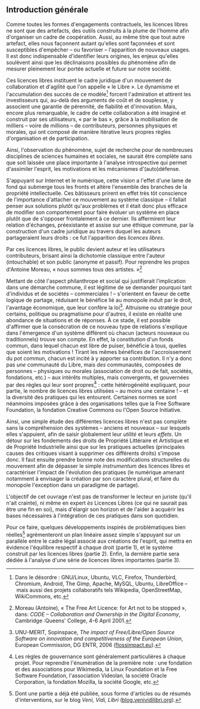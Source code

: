 ## Introduction générale                    

Comme toutes les formes d'engagements contractuels, les licences libres ne sont que des artefacts, des outils construits à la plume de l'homme afin d'organiser un cadre de coopération. Aussi, au même titre que tout autre artefact, elles nous façonnent autant qu'elles sont façonnées et sont susceptibles d'empêcher &ndash;&nbsp;ou favoriser&nbsp;&ndash; l'apparition de nouveaux usages. Il est donc indispensable d'identifier leurs origines, les enjeux qu'elles soulèvent ainsi que les déclinaisons possibles du phénomène afin de mesurer pleinement leur portée actuelle et future sur notre société. 

Ces licences libres instituent le cadre juridique d'un mouvement de collaboration et d'agilité que l'on appelle «&nbsp;le Libre&nbsp;». Le dynamisme et l'accumulation des succès de ce modèle[^intro1] forcent l'admiration et attirent les investisseurs qui, au-delà des arguments de coût et de souplesse, y associent une garantie de pérennité, de fiabilité et d'innovation. Mais, encore plus remarquable, le cadre de cette collaboration a été imaginé et construit par ses utilisateurs, «&nbsp;par le bas&nbsp;», grâce à la mobilisation de milliers &ndash;&nbsp;voire de millions&nbsp;&ndash; de contributeurs, personnes physiques et morales, qui ont composé de manière itérative leurs propres règles d'organisation et de participation.

Ainsi, l'observation du phénomène, sujet de recherche pour de nombreuses disciplines de sciences humaines et sociales, ne saurait être complète sans que soit laissée une place importante à l'analyse introspective qui permet d'assimiler l'esprit, les motivations et les mécanismes d'(auto)défense.

S'appuyant sur Internet et le numérique, cette vision a l'effet d'une lame de fond qui submerge tous les fronts et altère l'ensemble des branches de la propriété intellectuelle. Ces bâtisseurs prirent en effet très tôt conscience de l'importance d'attacher ce mouvement au système classique &ndash;&nbsp;il fallait penser aux solutions plutôt qu'aux problèmes et il était donc plus efficace de modifier son comportement pour faire évoluer un système en place plutôt que de s'opposer frontalement à ce dernier. Ils affermirent leur relation d'échanges, préexistante et assise sur une éthique commune, par la construction d'un cadre juridique au travers duquel les auteurs partageraient leurs droits&nbsp;: ce fut l'apparition des _licences libres_.

Par ces licences libres, le public devient auteur et les utilisateurs contributeurs, brisant ainsi la dichotomie classique entre l'auteur (intouchable) et son public (anonyme et passif). Pour reprendre les propos d'Antoine Moreau, «&nbsp;nous sommes tous des artistes.&nbsp;»[^intro2]

Mettant de côté l'aspect philanthrope et social qui justifierait l'implication dans une démarche commune, il est légitime de se demander pourquoi tant d'individus et de sociétés &ndash;&nbsp;commerciales&nbsp;!&nbsp;&ndash; s'orientent en faveur de cette logique de partage, réduisant le bénéfice lié au monopole induit par le droit, l'avantage économique, que leur confère la loi[^intro3]. Altruisme ou stratégie pour certains, politique ou pragmatisme pour d'autres, il existe en réalité une abondance de situations et de réponses. À ce stade, il est possible d'affirmer que la consécration de ce nouveau type de relations s'explique dans l'émergence d'un système différent où chacun (acteurs nouveaux ou traditionnels) trouve son compte. En effet, la constitution d'un fonds commun, dans lequel chacun est libre de puiser, bénéficie à tous, quelles que soient les motivations&nbsp;! Tirant les mêmes bénéfices de l'accroissement du pot commun, chacun est incité à y apporter sa contribution. Il n'y a donc pas _une_ communauté du Libre, mais _des_ communautés, composées de personnes &ndash;&nbsp;physiques ou morales (association de droit ou de fait, sociétés, fondations, etc.)&nbsp;&ndash; aux intérêts multiples, mais convergents, et gouvernées par des règles qui leur sont propres[^intro4]&nbsp;: cette hétérogénéité expliquant, pour partie, le nombre de licences libres utilisées &ndash;&nbsp;au moins une centaine&nbsp;!&nbsp;&ndash; et la diversité des pratiques qui les entourent. Certaines normes se sont néanmoins imposées grâce à des organisations telles que la Free Software Foundation, la fondation Creative Commons ou l'Open Source Initiative.

Ainsi, une simple étude des différentes licences libres n'est pas complète sans la compréhension des systèmes &ndash;&nbsp;anciens et nouveaux&nbsp;&ndash; sur lesquels elles s'appuient, afin de saisir globalement leur _utilité_ et leurs  _effets_. Un détour sur les fondements des droits de Propriété Littéraire et Artistique et de Propriété Industrielle ainsi que sur les pratiques actuelles (principales causes des critiques visant à supprimer ces différents droits) s'impose donc. Il faut ensuite prendre bonne note des modifications structurelles du mouvement afin de dépasser le simple _instrumentum_ des licences libres et caractériser l'impact de l'évolution des pratiques (le numérique amenant notamment à envisager la création par son caractère plural, et faire du monopole l'exception dans un paradigme de partage).

L'objectif de cet ouvrage n'est pas de transformer le lecteur en juriste (qu'il n'ait crainte), ni même en expert  _ès_ Licences Libres (ce qui ne saurait pas être une fin en soi), mais d'élargir son horizon et de l'aider à acquérir les bases nécessaires à l'intégration de ces pratiques dans son quotidien.

Pour ce faire, quelques développements inspirés de problématiques bien réelles[^intro5] agrémenteront un plan linéaire assez simple s'appuyant sur un parallèle entre le cadre légal associé aux créations de l'esprit, qui mettra en évidence l'équilibre respectif à chaque droit (partie 1), et le système construit par les licences libres (partie 2). Enfin, la dernière partie sera dédiée à l'analyse d'une série de licences libres importantes (partie 3).

   
[^intro1]: Dans le désordre&nbsp;: GNU/Linux, Ubuntu, VLC, Firefox, Thunderbird, Chromium, Android, The Gimp, Apache, MySQL, Ubuntu, LibreOffice &ndash;&nbsp;mais aussi des projets collaboratifs tels Wikipedia, OpenStreetMap, WikiCommons, etc.
[^intro2]: Moreau (Antoine), «&nbsp;The Free Art Licence: for Art not to be stopped&nbsp;», dans: _CODE &ndash; Collaboration and Ownership in the Digital Economy_, Cambridge&nbsp;:Queens' College, 4-6 April 2001.
[^intro3]: UNU-MERIT, Sopinspace, _The impact of Free/Libre/Open Source Software on innovation and competitiveness of the European Union_, European Commission, DG ENTR, 2006 ([flossimpact.eu](http://flossimpact.eu)).
[^intro4]: Les règles de gouvernance sont généralement particulières à chaque projet. Pour reprendre l'énumération de la première note&nbsp;: une fondation et des associations pour Wikimedia, la Linux Foundation et la Free Software Foundation, l'association Videolan, la société Oracle Corporation, la fondation Mozilla, la société Google, etc.
[^intro5]: Dont une partie a déjà été publiée, sous forme d'articles ou de résumés d'interventions, sur le blog _Veni, Vidi, Libri_ ([blog.venividilibri.org](http://blog.venividilibri.org)).

